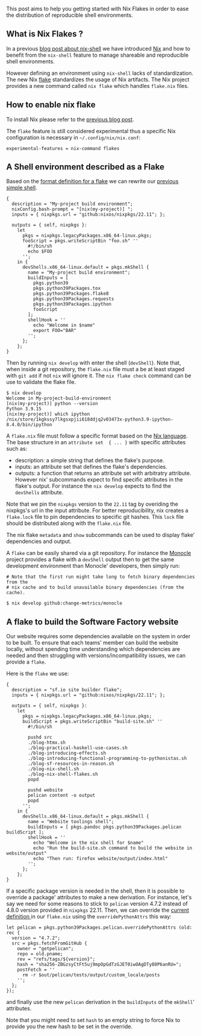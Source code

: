 
This post aims to help you getting started with Nix Flakes in order to ease the distribution of reproducible shell environments.

## What is Nix Flakes ?

In a previous [blog post about nix-shell](https://www.softwarefactory-project.io/howto-manage-shareable-reproducible-nix-environments-via-nix-shell.html) we have introduced [Nix](https://nixos.org/) and how to benefit from the `nix-shell` feature to manage shareable and reproducible shell environments.

However defining an environment using `nix-shell` lacks of standardization. The new Nix [flake](https://nixos.org/manual/nix/stable/command-ref/new-cli/nix3-flake.html) standardizes the usage of Nix artifacts. The Nix project provides a new command called `nix flake` which handles `flake.nix` files.

## How to enable nix flake

To install Nix please refer to the [previous blog post](https://www.softwarefactory-project.io/howto-manage-shareable-reproducible-nix-environments-via-nix-shell.html#how-to-install-nix).

The `flake` feature is still considered experimental thus a specific Nix configuration is necessary in `~/.config/nix/nix.conf`:

```
experimental-features = nix-command flakes
```

## A Shell environment described as a Flake

Based on the [format definition for a flake](https://nixos.org/manual/nix/stable/command-ref/new-cli/nix3-flake.html#flake-format) we can rewrite our [previous simple shell](https://www.softwarefactory-project.io/howto-manage-shareable-reproducible-nix-environments-via-nix-shell.html#a-simple-shell-nix-definition).

```
{
  description = "My-project build environment";
  nixConfig.bash-prompt = "[nix(my-project)] ";
  inputs = { nixpkgs.url = "github:nixos/nixpkgs/22.11"; };

  outputs = { self, nixpkgs }:
    let
      pkgs = nixpkgs.legacyPackages.x86_64-linux.pkgs;
      fooScript = pkgs.writeScriptBin "foo.sh" ''
        #!/bin/sh
        echo $FOO
      '';
    in {
      devShells.x86_64-linux.default = pkgs.mkShell {
        name = "My-project build environment";
        buildInputs = [
          pkgs.python39
          pkgs.python39Packages.tox
          pkgs.python39Packages.flake8
          pkgs.python39Packages.requests
          pkgs.python39Packages.ipython
          fooScript
        ];
        shellHook = ''
          echo "Welcome in $name"
          export FOO="BAR"
        '';
      };
    };
}
```

Then by running `nix develop` with enter the shell (`devShell`).
Note that, when inside a git repository, the `flake.nix` file must a be at least
staged with `git add` if not `nix` will ignore it. The `nix flake check` command
can be use to validate the flake file.

```
$ nix develop
Welcome in My-project-build-environment
[nix(my-project)] python --version
Python 3.9.15
[nix(my-project)] which ipython
/nix/store/1kgkssy7lkgsxpjii618ddjq2v03473x-python3.9-ipython-8.4.0/bin/ipython
```

A `flake.nix` file must follow a specific format based on the [Nix language](https://nixos.org/guides/nix-language.html). The base structure in an `attribute set  { ... }` with specific attributes such as:

  - description: a simple string that defines the flake's purpose.
  - inputs: an attribute set that defines the flake's dependencies.
  - outputs: a function that returns an attribute set with arbitratry attribute. However nix' subcommands expect to find specific attributes in the flake's output. For instance the `nix develop` expects to find the `devShells` attribute.

Note that we pin the `nixpkgs` version to the `22.11` tag by overiding the
nixpkgs's url in the input attribute. For better reproducibility, nix creates a
`flake.lock` file to pin dependencies to specific git hashes. This `lock` file
should be distributed along with the `flake.nix` file.

The nix flake `metadata` and `show` subcommands can be used to display flake'
dependencies and output.

A `flake` can be easily shared via a git repository. For instance the [Monocle](https://github.com/change-metrics/monocle) project provides a flake with a `devShell` output then to
get the same development environment than Monocle' developers, then simply run:

```
# Note that the first run might take long to fetch binary dependencies from the
# nix cache and to build unavailable binary dependencies (from the cache).

$ nix develop github:change-metrics/monocle
```

## A flake to build the Software Factory website

Our website requires some dependencies available on the system in order to be built.
To ensure that each teams' member can build the website locally, without spending time
understanding which dependencies are needed and then struggling with versions/incompatibility
issues, we can provide a `flake`.

Here is the `flake` we use:

```
{
  description = "sf.io site builder flake";
  inputs = { nixpkgs.url = "github:nixos/nixpkgs/22.11"; };

  outputs = { self, nixpkgs }:
    let
      pkgs = nixpkgs.legacyPackages.x86_64-linux.pkgs;
      buildScript = pkgs.writeScriptBin "build-site.sh" ''
        #!/bin/sh

        pushd src
        ./blog-htmx.sh
        ./blog-practical-haskell-use-cases.sh
        ./blog-introducing-effects.sh
        ./blog-introducing-functional-programming-to-pythonistas.sh
        ./blog-sf-resources-in-reason.sh
        ./blog-nix-shell.sh
        ./blog-nix-shell-flakes.sh
        popd

        pushd website
        pelican content -o output
        popd
      '';
    in {
      devShells.x86_64-linux.default = pkgs.mkShell {
        name = "Website toolings shell";
        buildInputs = [ pkgs.pandoc pkgs.python39Packages.pelican buildScript ];
        shellHook = ''
          echo "Welcome in the nix shell for $name"
          echo "Run the build-site.sh command to build the website in website/output"
          echo "Then run: firefox website/output/index.html"
        '';
      };
    };
}
```

If a specific package version is needed in the shell, then it is possible to override a package'
attributes to make a new derivation. For instance, let's say we need for some reasons to stick
to `pelican` version 4.7.2 instead of 4.8.0 version provided in `nixpkgs` 22.11. Then, we can override the
[current definition ](https://github.com/NixOS/nixpkgs/blob/22.11/pkgs/development/python-modules/pelican/default.nix)
in our `flake.nix` using the `overridePythonAttrs` this way:

```
let pelican = pkgs.python39Packages.pelican.overridePythonAttrs (old: rec {
  version = "4.7.2";
  src = pkgs.fetchFromGitHub {
    owner = "getpelican";
    repo = old.pname;
    rev = "refs/tags/${version}";
    hash = "sha256-ZBGzsyCtFt5uj9mpOpGdTzGJET0iwOAgDTy80P6anRU=";
    postFetch = ''
      rm -r $out/pelican/tests/output/custom_locale/posts
    '';
  };
});
```

and finally use the new `pelican` derivation in the `buildInputs` of the `mkShell`' attributes.

Note that you might need to set `hash` to an empty string to force Nix to provide you the new
hash to be set in the override.